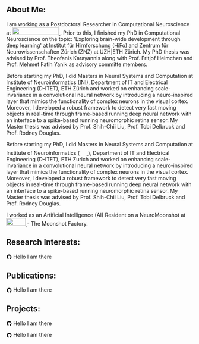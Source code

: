 ## About Me:
<p>
  I am working as a Postdoctoral Researcher in Computational Neuroscience at
  <a href="https://ethz.ch/en.html"><img src="https://www.simplyscience.ch/assets/images/6/Logo_UZH_ETHZ-34d67296.jpg" width="125" height="20" /> </a>
  . Prior to this, I finished my PhD in Computational Neuroscience on the topic: 'Exploring brain-wide development through deep learning' at Institut für Hirnforschung (HiFo) and Zentrum für Neurowissenschaften Zürich (ZNZ) at UZH|ETH Zürich. My PhD thesis was advised by Prof. Theofanis Karayannis along with Prof. Fritjof Helmchen and Prof. Mehmet Fatih Yanik as advisory committe members.</p>

<p>Before starting my PhD, I did Masters in Neural Systems and Computation at Institute of Neuroinformatics (INI), Department of IT and Electrical Engineering (D-ITET), ETH Zürich and worked on enhancing scale-invariance in a convolutional neural network by introducing a neuro-inspired layer that mimics the functionality of complex neurons in the visual cortex. Moreover, I developed a robust framework to detect very fast moving objects in real-time through frame-based running deep neural network with an interface to a spike-based running neuromorphic retina sensor. My Master thesis was advised by Prof. Shih-Chii Liu, Prof. Tobi Delbruck and Prof. Rodney Douglas.</p>

<p> Before starting my PhD, I did Masters in Neural Systems and Computation at Institute of Neuroinformatics (
  <a href="http://www.ini.ethz.ch/"><img src="https://www.ini.uzh.ch/dam/jcr:b79ff425-53c5-4c72-83bd-93e81d3c6e94/neuroman_large.jpg" width="15" height="20" /> </a>
  ), Department of IT and Electrical Engineering (D-ITET), ETH Zurich and worked on enhancing scale-invariance in a convolutional neural network by introducing a neuro-inspired layer that mimics the functionality of complex neurons in the visual cortex. Moreover, I developed a robust framework to detect very fast moving objects in real-time through frame-based running deep neural network with an interface to a spike-based running neuromorphic retina sensor. My Master thesis was advised by Prof. Shih-Chii Liu, Prof. Tobi Delbruck and Prof. Rodney Douglas.</p>

<p> I worked as an Artificial Intelligence (AI) Resident on a NeuroMoonshot at 
  <a href="https://x.company/"><img src="https://upload.wikimedia.org/wikipedia/commons/e/e3/Google_X_Logo.png" width="52" height="20" /> </a>- The Moonshot Factory.

</p>


## Research Interests:
<p><img align="center" width="15" height="15" src="/img/github-logo-new.png">&nbsp;Hello I am there</p>

## Publications:
<p><img align="center" width="15" height="15" src="/img/github-logo-new.png">&nbsp;Hello I am there</p>

## Projects:
<p><img align="center" width="15" height="15" src="/img/github-logo-new.png">&nbsp;Hello I am there</p>
<p><img align="center" width="15" height="15" src="/img/github-logo-new.png">&nbsp;Hello I am there</p>
